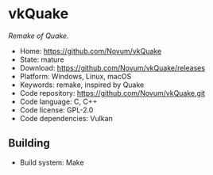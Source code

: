 # vkQuake

_Remake of Quake._

- Home: https://github.com/Novum/vkQuake
- State: mature
- Download: https://github.com/Novum/vkQuake/releases
- Platform: Windows, Linux, macOS
- Keywords: remake, inspired by Quake
- Code repository: https://github.com/Novum/vkQuake.git
- Code language: C, C++
- Code license: GPL-2.0
- Code dependencies: Vulkan

## Building

- Build system: Make
